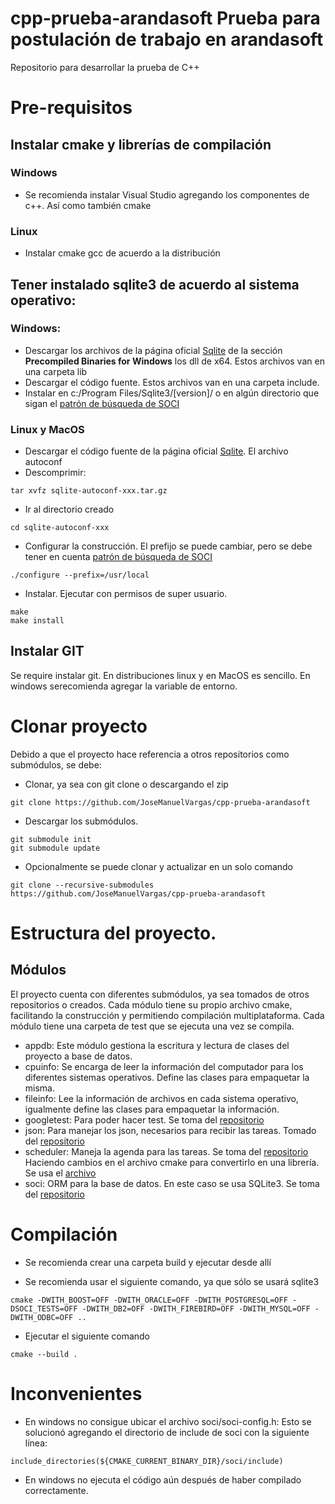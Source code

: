 # cpp-prueba-arandasoft Prueba para postulación de trabajo en arandasoft
Repositorio para desarrollar la prueba de C++

# Pre-requisitos

## Instalar cmake y librerías de compilación

### Windows
* Se recomienda instalar Visual Studio agregando los componentes de c++. Así como también cmake

### Linux
* Instalar cmake gcc de acuerdo a la distribución


## Tener instalado sqlite3 de acuerdo al sistema operativo:

### Windows:

* Descargar los archivos de la página oficial [Sqlite](https://www.sqlite.org/download.html) de la sección **Precompiled Binaries for Windows** los dll de x64. Estos archivos van en una carpeta lib
* Descargar el código fuente. Estos archivos van en una carpeta include.
* Instalar en c:/Program Files/Sqlite3/[version]/ o en algún directorio que sigan el [patrón de búsqueda de SOCI](https://github.com/SOCI/soci/blob/master/cmake/modules/FindSQLite3.cmake)

### Linux y MacOS
* Descargar el código fuente de la página oficial [Sqlite](https://www.sqlite.org/download.html). El archivo autoconf
* Descomprimir: 

```
tar xvfz sqlite-autoconf-xxx.tar.gz
```

* Ir al directorio creado

```
cd sqlite-autoconf-xxx
```

* Configurar la construcción. El prefijo se puede cambiar, pero se debe tener en cuenta [patrón de búsqueda de SOCI](https://github.com/SOCI/soci/blob/master/cmake/modules/FindSQLite3.cmake)

```
./configure --prefix=/usr/local
```

* Instalar. Ejecutar con permisos de super usuario.

```
make
make install
```

## Instalar GIT

Se require instalar git. En distribuciones linux y en MacOS es sencillo. En windows serecomienda agregar la variable de entorno.


# Clonar proyecto

Debido a que el proyecto hace referencia a otros repositorios como submódulos, se debe:

* Clonar, ya sea con git clone o descargando el zip

```
git clone https://github.com/JoseManuelVargas/cpp-prueba-arandasoft
```

* Descargar los submódulos.

```
git submodule init
git submodule update
```

* Opcionalmente se puede clonar y actualizar en un solo comando

```
git clone --recursive-submodules https://github.com/JoseManuelVargas/cpp-prueba-arandasoft
```


# Estructura del proyecto.

## Módulos

El proyecto cuenta con diferentes submódulos, ya sea tomados de otros repositorios o creados. Cada módulo tiene su propio archivo cmake, facilitando la construcción y permitiendo compilación multiplataforma. Cada módulo tiene una carpeta de test que se ejecuta una vez se compila.

* appdb: Este módulo gestiona la escritura y lectura de clases del proyecto a base de datos.
* cpuinfo: Se encarga de leer la información del computador para los diferentes sistemas operativos. Define las clases para empaquetar la misma.
* fileinfo: Lee la información de archivos en cada sistema operativo, igualmente define las clases para empaquetar la información.
* googletest: Para poder hacer test. Se toma del [repositorio](https://github.com/google/googletest)
* json: Para manejar los json, necesarios para recibir las tareas. Tomado del [repositorio](https://github.com/nlohmann/json)
* scheduler: Maneja la agenda para las tareas. Se toma del [repositorio](https://github.com/Bosma/Scheduler) Haciendo cambios en el archivo cmake para convertirlo en una librería. Se usa el [archivo](https://github.com/vit-vit/CTPL/blob/master/ctpl_stl.h)
* soci: ORM para la base de datos. En este caso se usa SQLite3. Se toma del [repositorio](https://github.com/SOCI/soci)


# Compilación

* Se recomienda crear una carpeta build y ejecutar desde allí

* Se recomienda usar el siguiente comando, ya que sólo se usará sqlite3

```
cmake -DWITH_BOOST=OFF -DWITH_ORACLE=OFF -DWITH_POSTGRESQL=OFF -DSOCI_TESTS=OFF -DWITH_DB2=OFF -DWITH_FIREBIRD=OFF -DWITH_MYSQL=OFF -DWITH_ODBC=OFF ..
```

* Ejecutar el siguiente comando

```
cmake --build .
```


# Inconvenientes

* En windows no consigue ubicar el archivo soci/soci-config.h: Esto se solucionó agregando el directorio de include de soci con la siguiente línea:

```
include_directories(${CMAKE_CURRENT_BINARY_DIR}/soci/include)
```

* En windows no ejecuta el código aún después de haber compilado correctamente.



